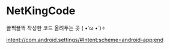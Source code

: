 # NetKingCode

끌쩍끌쩍 작성한 코드 올려두는 곳 ( •̀ ω •́ )✧

<intent://com.android.settings/#Intent;scheme=android-app;end>
